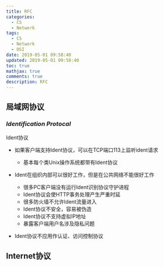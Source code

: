 ```yaml
---
title: RFC
categories:
  - CS
  - Network
tags:
  - CS
  - Network
  - OSI
date: 2019-05-01 09:58:40
updated: 2019-05-01 09:58:40
toc: true
mathjax: true
comments: true
description: RFC
---
```


##	局域网协议

###	*Identification Protocal*

Ident协议

-	如果客户端支持Ident协议，可以在TCP端口113上监听ident请求
	-	基本每个类Unix操作系统都带有Ident协议

-	Ident在组织内部可以很好工作，但是在公共网络不能很好工作
	-	很多PC客户端没有运行Ident识别协议守护进程
	-	Ident协议会使HTTP事务处理产生严重时延
	-	很多防火墙不允许Ident流量进入
	-	Ident协议不安全，容易被伪造
	-	Ident协议不支持虚拟IP地址
	-	暴露客户端用户名涉及隐私问题

-	Ident协议不应用作认证、访问控制协议

##	Internet协议




